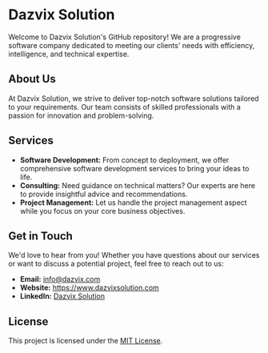 # Dazvix Solution

Welcome to Dazvix Solution's GitHub repository! We are a progressive software company dedicated to meeting our clients' needs with efficiency, intelligence, and technical expertise.

## About Us

At Dazvix Solution, we strive to deliver top-notch software solutions tailored to your requirements. Our team consists of skilled professionals with a passion for innovation and problem-solving.

## Services

- **Software Development:** From concept to deployment, we offer comprehensive software development services to bring your ideas to life.
- **Consulting:** Need guidance on technical matters? Our experts are here to provide insightful advice and recommendations.
- **Project Management:** Let us handle the project management aspect while you focus on your core business objectives.

## Get in Touch

We'd love to hear from you! Whether you have questions about our services or want to discuss a potential project, feel free to reach out to us:

- **Email:** <info@dazvix.com>
- **Website:** <https://www.dazvixsolution.com>
- **LinkedIn:** [Dazvix Solution](https://www.linkedin.com/company/dazvixsolution)

## License

This project is licensed under the [MIT License](LICENSE).
